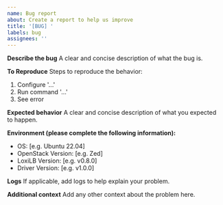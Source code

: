 ```yaml
---
name: Bug report
about: Create a report to help us improve
title: '[BUG] '
labels: bug
assignees: ''
---
```


**Describe the bug**
A clear and concise description of what the bug is.

**To Reproduce**
Steps to reproduce the behavior:
1. Configure '...'
2. Run command '...'
3. See error

**Expected behavior**
A clear and concise description of what you expected to happen.

**Environment (please complete the following information):**
- OS: [e.g. Ubuntu 22.04]
- OpenStack Version: [e.g. Zed]
- LoxiLB Version: [e.g. v0.8.0]
- Driver Version: [e.g. v1.0.0]

**Logs**
If applicable, add logs to help explain your problem.

**Additional context**
Add any other context about the problem here.
